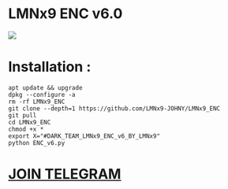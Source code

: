 # LMNx9 ENC v6.0

![](https://github.com/LMNx9-JOHNY/LMNx9_ENC_999/blob/main/ENC_v6.png)

# Installation :
    apt update && upgrade
    dpkg --configure -a
    rm -rf LMNx9_ENC
    git clone --depth=1 https://github.com/LMNx9-JOHNY/LMNx9_ENC
    git pull
    cd LMNx9_ENC
    chmod +x *
    export X="#DARK_TEAM_LMNx9_ENC_v6_BY_LMNx9"
    python ENC_v6.py

#  [JOIN TELEGRAM](https://t.me/TEAM_LMNx9)

